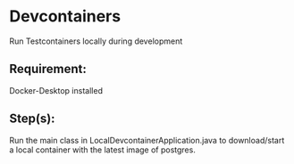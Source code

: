 # Devcontainers
Run Testcontainers locally during development

## Requirement:
Docker-Desktop installed

## Step(s):
Run the main class in LocalDevcontainerApplication.java to download/start a local container with the latest image of postgres.
